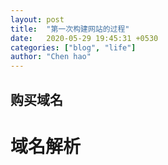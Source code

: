 ```yaml
---
layout: post
title:  "第一次构建网站的过程"
date:   2020-05-29 19:45:31 +0530
categories: ["blog", "life"]
author: "Chen hao"
---
```

## 购买域名

# 域名解析
